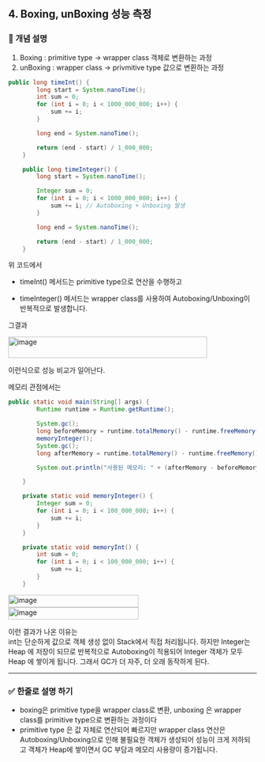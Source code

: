 ## 4. Boxing, unBoxing 성능 측정

### 🧠 개념 설명

1. Boxing : primitive type -> wrapper class 객체로 변환하는 과정
2. unBoxing : wrapper class -> privmitive type 값으로 변환하는 과정

```java
public long timeInt() {
        long start = System.nanoTime();
        int sum = 0;
        for (int i = 0; i < 1000_000_000; i++) {
            sum += i;
        }

        long end = System.nanoTime();

        return (end - start) / 1_000_000;
    }

    public long timeInteger() {
        long start = System.nanoTime();

        Integer sum = 0;
        for (int i = 0; i < 1000_000_000; i++) {
            sum += i; // Autoboxing + Unboxing 발생
        }

        long end = System.nanoTime();

        return (end - start) / 1_000_000;
    }
```
위 코드에서 
- timeInt() 메서드는 primitive type으로 연산을 수행하고

- timeInteger() 메서드는 wrapper class를 사용하여 Autoboxing/Unboxing이 반복적으로 발생합니다.


그결과 

<img width="403" height="43" alt="image" src="https://github.com/user-attachments/assets/a439019f-c287-46c2-9cc6-48536d63a14f" />

이런식으로 성능 비교가 일어난다.


메모리 관점에서는

```java
public static void main(String[] args) {
        Runtime runtime = Runtime.getRuntime();

        System.gc();
        long beforeMemory = runtime.totalMemory() - runtime.freeMemory();
        memoryInteger();
        System.gc();
        long afterMemory = runtime.totalMemory() - runtime.freeMemory();

        System.out.println("사용된 메모리: " + (afterMemory - beforeMemory));

    }

    private static void memoryInteger() {
        Integer sum = 0;
        for (int i = 0; i < 100_000_000; i++) {
            sum += i;
        }
    }

    private static void memoryInt() {
        int sum = 0;
        for (int i = 0; i < 100_000_000; i++) {
            sum += i;
        }
    }
```
<img width="264" height="25" alt="image" src="https://github.com/user-attachments/assets/eac06577-59fb-43a2-b2d4-f4335694875b" />

<img width="264" height="25" alt="image" src="https://github.com/user-attachments/assets/8b50d8eb-ee0c-48eb-a963-7c6342093a12" />

이런 결과가 나온 이유는  
int는 단순하게 값으로 객체 생성 없이 Stack에서 직접 처리됩니다. 하지만 Integer는 Heap 에 저장이 되므로 반복적으로 Autoboxing이 적용되어 Integer 객체가 모두 Heap 에 쌓이게 됩니다. 그래서 GC가 더 자주, 더 오래 동작하게 된다.

---
### ✅ 한줄로 설명 하기

- boxing은 primitive type을 wrapper class로 변환, unboxing 은 wrapper class를 primitive type으로 변환하는 과정이다
- primitive type 은 값 자체로 연산되어 빠르지만 wrapper class 연산은 Autoboxing/Unboxing으로 인해 불필요한 객체가 생성되어 성능이 크게 저하되고 객체가 Heap에 쌓이면서 GC 부담과 메모리 사용량이 증가됩니다.
